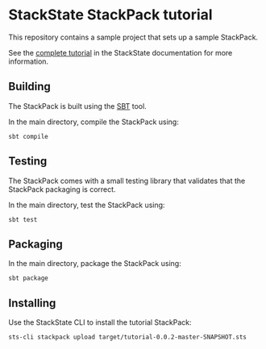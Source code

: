 # StackState StackPack tutorial

This repository contains a sample project that sets up a sample StackPack.

See the [complete tutorial](https://docs.stackstate.com/develop/tutorials) in the StackState documentation for more information.

## Building

The StackPack is built using the [SBT](https://www.scala-sbt.org/) tool.

In the main directory, compile the StackPack using:

```
sbt compile
```

## Testing

The StackPack comes with a small testing library that validates that the StackPack packaging is correct.

In the main directory, test the StackPack using:

```
sbt test
```

## Packaging

In the main directory, package the StackPack using:

```
sbt package
```

## Installing

Use the StackState CLI to install the tutorial StackPack:

```
sts-cli stackpack upload target/tutorial-0.0.2-master-SNAPSHOT.sts
```
